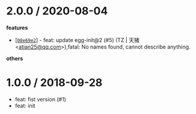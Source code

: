
2.0.0 / 2020-08-04
==================

**features**
  * [[`08e69e2`](http://github.com/eggjs/create-egg/commit/08e69e22dbe309af648d01c46882415ac4ee785a)] - feat: update egg-init@2 (#5) (TZ | 天猪 <<atian25@qq.com>>),fatal: No names found, cannot describe anything.

**others**


1.0.0 / 2018-09-28
==================

  * feat: fist version (#1)
  * feat: init

